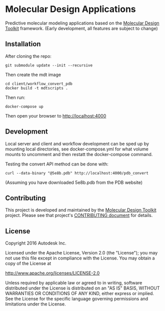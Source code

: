 # Molecular Design Applications

Predictive molecular modeling applications based on the [Molecular Design Toolkit](https://github.com/Autodesk/molecular-design-toolkit) framework. (Early development, all features are subject to change)

## Installation

After cloning the repo:

	git submodule update --init --recursive

Then create the mdt image

	cd client/workflow_convert_pdb
	docker build -t mdtscripts .

Then run:

	docker-compose up

Then open your browser to  [http://localhost:4000](http://localhost:4000)

## Development

Local server and client and workflow development can be sped up by mounting local directories, see docker-compose.yml for what volume mounts to uncomment and then restatt the docker-compose command.

Testing the convert API method can be done with:

	curl --data-binary "@5e8b.pdb" http://localhost:4000/pdb_convert

(Assuming you have downloaded 5e8b.pdb from the PDB website)

## Contributing
This project is developed and maintained by the [Molecular Design Toolkit](https://github.com/autodesk/molecular-design-toolkit) project. Please see that project's [CONTRIBUTING document](https://github.com/autodesk/molecular-design-toolkit/CONTRIBUTING.md) for details.


## License

Copyright 2016 Autodesk Inc.

Licensed under the Apache License, Version 2.0 (the "License"); you may not use this file except in compliance with the License. You may obtain a copy of the License at

http://www.apache.org/licenses/LICENSE-2.0

Unless required by applicable law or agreed to in writing, software distributed under the License is distributed on an "AS IS" BASIS, WITHOUT WARRANTIES OR CONDITIONS OF ANY KIND, either express or implied. See the License for the specific language governing permissions and limitations under the License.
